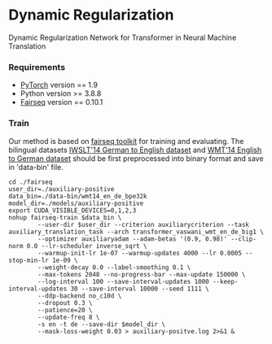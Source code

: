 # Dynamic Regularization 
Dynamic Regularization Network for Transformer in Neural Machine Translation 

### Requirements
* [PyTorch](http://pytorch.org/) version == 1.9
* Python version >= 3.8.8   
* [Fairseq](https://github.com/facebookresearch/fairseq/) version == 0.10.1
### Train
Our method is based on [fairseq toolkit](https://github.com/pytorch/fairseq) for training and evaluating. 
The bilingual datasets [IWSLT'14 German to English dataset](http://workshop2014.iwslt.org/downloads/proceeding.pdf) and [WMT'14 English to German dataset](http://www.statmt.org/wmt14/translation-task.html) should be first preprocessed into binary format and save in 'data-bin' file. 

```
cd ./fairseq
user_dir=./auxiliary-positive
data_bin=./data-bin/wmt14_en_de_bpe32k
model_dir=./models/auxiliary-positive
export CUDA_VISIBLE_DEVICES=0,1,2,3
nohup fairseq-train $data_bin \
        --user-dir $user_dir --criterion auxiliarycriterion --task auxiliary_translation_task --arch transformer_vaswani_wmt_en_de_big1 \
        --optimizer auxiliaryadam --adam-betas '(0.9, 0.98)' --clip-norm 0.0 --lr-scheduler inverse_sqrt \
        --warmup-init-lr 1e-07 --warmup-updates 4000 --lr 0.0005 --stop-min-lr 1e-09 \
        --weight-decay 0.0 --label-smoothing 0.1 \
        --max-tokens 2048 --no-progress-bar --max-update 150000 \
        --log-interval 100 --save-interval-updates 1000 --keep-interval-updates 30 --save-interval 10000 --seed 1111 \
        --ddp-backend no_c10d \
        --dropout 0.3 \
        --patience=20 \
        --update-freq 8 \
        -s en -t de --save-dir $model_dir \
        --mask-loss-weight 0.03 > auxiliary-positve.log 2>&1 &
```


